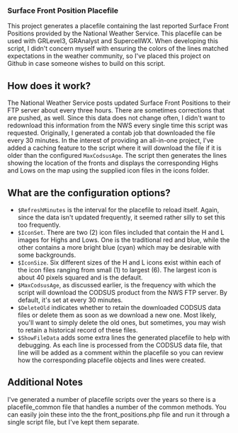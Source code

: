 ### Surface Front Position Placefile
This project generates a placefile containing the last reported Surface Front Positions provided by the National Weather Service. 
This placefile can be used with GRLevel3, GRAnalyst and SupercellWX. When developing this script, I didn't concern myself with 
ensuring the colors of the lines matched expectations in the weather community, so I've placed this project on Github in case 
someone wishes to build on this script.

## How does it work?
The National Weather Service posts updated Surface Front Positions to their FTP server about every three hours. There are 
sometimes corrections that are pushed, as well. Since this data does not change often, I didn't want to redownload this 
information from the NWS every single time this script was requested. Originally, I generated a contab job that downloaded the 
file every 30 minutes. In the interest of providing an all-in-one project, I've added a caching feature to the script where it 
will download the file if it is older than the configured `MaxCodsusAge`. The script then generates the lines showing the 
location of the fronts and displays the corresponding Highs and Lows on the map using the supplied icon files in the icons folder.

## What are the configuration options?
- `$RefreshMinutes` is the interval for the placefile to reload itself. Again, since the data isn't updated frequently, it
                    seemed rather silly to set this too frequently.
- `$IconSet`. There are two (2) icon files included that contain the H and L images for Highs and Lows. One is the traditional
                    red and blue, while the other contains a more bright blue (cyan) which may be desirable with some
                    backgrounds.
- `$IconSize`. Six different sizes of the H and L icons exist within each of the icon files ranging from small (1) to
                    largest (6). The largest icon is about 40 pixels squared and is the default.
- `$MaxCodsusAge`, as discussed earlier, is the frequency with which the script will download the CODSUS product from the NWS
                    FTP server. By default, it's set at every 30 minutes.
- `$DeleteOld` indicates whether to retain the downloaded CODSUS data files or delete them as soon as we download a new one.
                    Most likely, you'll want to simply delete the old ones, but sometimes, you may wish to retain a historical
                    record of these files.
- `$ShowFileData` adds some extra lines the generated placefile to help with debugging. As each line is processed from the
                    CODSUS data file, that line will be added as a comment within the placefile so you can review how the
                    corresponding placefile objects and lines were created.

## Additional Notes
I've generated a number of placefile scripts over the years so there is a placefile_common file that handles a number of the
common methods. You can easily join these into the the front_positions.php file and run it through a single script file, but
I've kept them separate.

